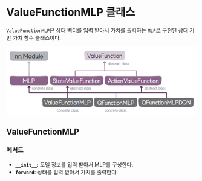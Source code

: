 # ValueFunctionMLP 클래스
`ValueFunctionMLP`은 상태 벡터를 입력 받아서 가치를 출력하는 `MLP`로 구현된 상태 기반 가치 함수 클래스이다.

![가치 함수 클래스의 구성도](img/valuefunction_class_diagram.png)

## ValueFunctionMLP

### 메서드
* **`__init__`**: 모델 정보를 입력 받아서 MLP를 구성한다.
* **`forward`**: 상태를 입력 받아서 가치를 출력한다.